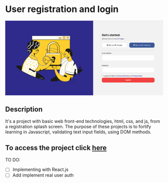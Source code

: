 # User registration and login

![alt text](https://github.com/isadoratavare/formulario-js-dom/blob/main/assets/img/readme.png?raw=true)

## Description
 It's a project with basic web front-end technologies, html, css, and js, from a registration splash screen. The purpose of these projects is to fortify learning in Javascript, validating text input fields, using DOM methods.
## To access the project click [here](https://isadoratavare-formjs.netlify.app/)

TO DO:
- [ ] Implementing with React.js
- [ ] Add implement real user auth 
